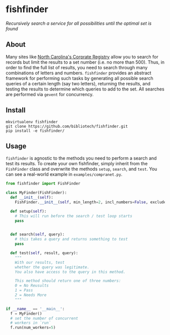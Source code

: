 fishfinder
======
_Recursively search a service for all possibilities until the optimal set is found_

## About

Many sites like [North Carolina's Corprate Registry](https://www.secretary.state.nc.us/corporations/CSearch.aspx) allow you to search for records but limit the results to a set number (i.e. no more than 500).  Thus, in order to find the full list of results, you need to search through many combinations of letters and numbers. `fishfinder` provides an abstract framework for performing such tasks by generating all possible search queries of a certain length (say two letters), returning the results, and testing the results to determine which queries to add to the set. All searches are performed via `gevent` for concurrency. 

## Install
```
mkvirtualenv fishfinder
git clone https://github.com/bibliotech/fishfinder.git
pip install -e fishfinder/
```

## Usage 

`fishfinder` is agnostic to the methods you need to perform a search and test its results. To create your own fishfinder, simply inherit from the `FishFinder` class and overwrite the methods `setup`, `search`, and `test`. You can see a real-world example in `examples/compranet.py`.

```python
from fishfinder import FishFinder 

class MyFinder(FishFinder):
  def __init__(self):
    FishFinder.__init__(self, min_length=2, incl_numbers=False, exclude=['a'])

  def setup(self):
    # This will run before the search / test loop starts 
    pass

  
  def search(self, query):
    # this takes a query and returns something to test
    pass

  def test(self, result, query):
    """
    With our results, test 
    whether the query was legitimate.
    You also have access to the query in this method.

    This method should return one of three numbers:
    0 = No Reusults
    1 = Pass 
    2 = Needs More 
    """

if __name__ == '__main__':
  f = MyFinder()
  # set the number of concurrent 
  # workers in `run`
  f.run(num_workers=5)